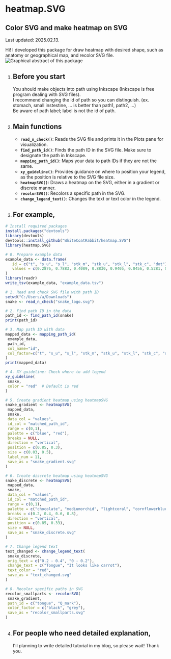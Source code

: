 # heatmap.SVG

Color SVG and make heatmap on SVG
---------------------------------
Last updated: 2025.02.13.

Hi! I developed this package for draw heatmap with desired shape, such as anatomy or geographical map, and recolor SVG file.
![Graphical abstract of this package](https://github.com/WhiteCoatRabbit/heatmap.SVG/blob/master/inst/extdata/heatmapSVG_graphical_abstract.png)

1) Before you start
   ----------------------------------
    You should make objects into path using Inkscape (Inkscape is free program dealing with SVG files).      
    I recommend changing the id of path so you can distinguish. (ex. stomach, small instestine, ... is better than path1, path2, ...)        
    Be aware of path label; label is not the id of path.        

2) Main functions
   ----------------------------------
   - **`read_n_check()`**: Reads the SVG file and prints it in the Plots pane for visualization.
   - **`find_path_id()`**: Finds the path ID in the SVG file. Make sure to designate the path in Inkscape.
   - **`mapping_path_id()`**: Maps your data to path IDs if they are not the same.
   - **`xy_guideline()`**: Provides guidance on where to position your legend, as the position is relative to the SVG file size.
   - **`heatmapSVG()`**: Draws a heatmap on the SVG, either in a gradient or discrete manner.
   - **`recolorSVG()`**: Recolors a specific path in the SVG.
   - **`change_legend_text()`**: Changes the text or text color in the legend.


3) For example,
   ----------------------------------

 ```r
# Install required packages
install.packages("devtools")
library(devtools)
devtools::install_github("WhiteCoatRabbit/heatmap.SVG")
library(heatmap.SVG)

# 0. Prepare example data
example_data <- data.frame(
    id = c("t", "s_u", "s_l", "stk_m", "stk_u", "stk_l", "stk_c", "dot"), 
    values = c(0.2876, 0.7883, 0.4089, 0.8830, 0.9405, 0.0456, 0.5281, 0.8924)
)
library(readr)
write_tsv(example_data, "example_data.tsv")

# 1. Read and check SVG file with path ID
setwd("C:/Users/a/Downloads")
snake <- read_n_check("snake_logo.svg")

# 2. Find path ID in the data
path_id <- find_path_id(snake)
print(path_id)

# 3. Map path ID with data
mapped_data <- mapping_path_id(
  example_data,
  path_id,
  col_name="id",
  col_factor=c("t", "s_u", "s_l", "stk_m", "stk_u", "stk_l", "stk_c", "dot")
)
print(mapped_data)

# 4. XY guideline: Check where to add legend
xy_guideline(
  snake, 
  color = "red"  # Default is red
)

# 5. Create gradient heatmap using heatmapSVG
snake_gradient <- heatmapSVG(
  mapped_data,
  snake,
  data_col = "values",
  id_col = "matched_path_id",
  range = c(0,1),
  palette = c("blue", "red"),
  breaks = NULL,
  direction = "vertical",
  position = c(0.85, 0.3),
  size = c(0.03, 0.5),
  label_num = 11,
  save_as = "snake_gradient.svg"
)

# 6. Create discrete heatmap using heatmapSVG
snake_discrete <- heatmapSVG(
  mapped_data,
  snake,
  data_col = "values",
  id_col = "matched_path_id",
  range = c(0,1),
  palette = c("chocolate", "mediumorchid", "lightcoral", "cornflowerblue", "yellowgreen"),
  breaks = c(0.2, 0.4, 0.6, 0.8),
  direction = "vertical",
  position = c(0.85, 0.33),
  size = NULL,
  save_as = "snake_discrete.svg"
)

# 7. Change legend text
text_changed <- change_legend_text(
  snake_discrete,
  orig_text = c("0.2 - 0.4", "0 - 0.2"),
  change_text = c("Tongue", "It looks like carrot"),
  text_color = "red",
  save_as = "text_changed.svg"
)

# 8. Recolor specific paths in SVG
recolor_smallparts <- recolorSVG(
  snake_gradient,
  path_id = c("tongue", "Q_mark"), 
  color_factor = c("black", "grey"),
  save_as = "recolor_smallparts.svg"
)
```
4) For people who need detailed explanation,
   ----------------------------------
   I'll planning to write detailed tutorial in my blog, so please wait! Thank you.
